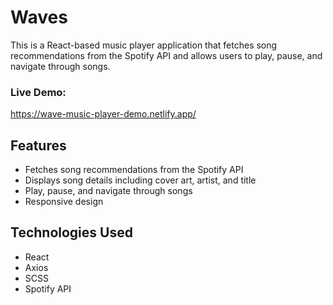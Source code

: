 # Waves

This is a React-based music player application that fetches song recommendations from the Spotify API and allows users to play, pause, and navigate through songs.

### Live Demo:

https://wave-music-player-demo.netlify.app/

## Features

- Fetches song recommendations from the Spotify API
- Displays song details including cover art, artist, and title
- Play, pause, and navigate through songs
- Responsive design

## Technologies Used

- React
- Axios
- SCSS
- Spotify API




